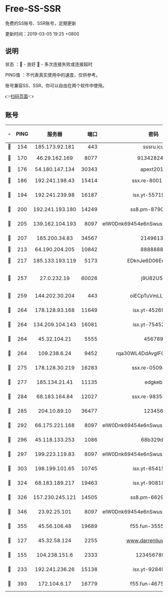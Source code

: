 # Free-SS-SSR

免费的SS账号、SSR账号，定期更新

更新时间：2019-03-05 19:25 +0800

## 说明

状态     ：🙂 - 良好 🙁 - 多次连接失败或连接超时

PING值   ：不代表真实使用中的速度，仅供参考。

账号兼容SS、SSR，你可以自由在两个软件中使用。

👉[扫码页面](https://liesauer.github.io/free-ss-ssr.github.io/)👈

## 账号

|-|PING|服务器|端口|密码|加密方式|区域|
|:----:|:----:|:-----:|-----:|:----:|:----:|:----:|
|🙂|154|185.173.92.181|443|sssru.icu|rc4-md5|RU|
|🙂|170|46.29.162.169|8077|9134282479|aes-256-cfb|RU|
|🙂|176|54.180.147.134|30343|apext2019|chacha20|KR|
|🙂|186|192.241.198.43|15414|ssx.re-80011853|aes-256-cfb|US|
|🙂|194|192.241.239.98|16187|isx.yt-55719199|aes-256-cfb|US|
|🙂|200|192.241.193.180|14249|ss8.pm-87905446|aes-256-cfb|US|
|🙂|205|139.162.104.193|8097|eIW0Dnk69454e6nSwuspv9DmS201tQ0D|aes-256-cfb|JP|
|🙂|207|185.200.34.83|34567|21496138|aes-256-cfb|US|
|🙂|213|64.190.204.205|10842|88888888|rc4-md5|US|
|🙂|217|185.133.193.119|5173|EDknJe6D06EoWDaw|aes-256-cfb|US|
|🙂|257|27.0.232.19|60026|j9U82U53|xchacha20-ietf-poly1305|HK|
|🙂|259|144.202.30.204|443|oiECpTuVmLLxk4Ts|aes-256-cfb|US|
|🙂|264|178.128.93.168|11649|isx.yt-45269107|aes-256-cfb|SG|
|🙂|264|134.209.104.143|16081|isx.yt-75452571|aes-256-cfb|SG|
|🙂|264|45.32.104.21|5555|456789|aes-256-cfb|SG|
|🙂|264|109.238.6.24|9452|rqa30WL4DdAvgIFG6Fs3znzTa|aes-256-cfb|FR|
|🙂|275|178.128.30.219|16283|ssx.re-05098737|aes-256-cfb|SG|
|🙂|277|185.134.21.41|11135|edgkeb|aes-256-cfb|GB|
|🙂|284|68.183.164.84|12027|ssx.re-98353695|aes-256-cfb|US|
|🙂|285|204.10.89.10|36477|123456|aes-256-cfb|US|
|🙂|292|66.175.221.168|8097|eIW0Dnk69454e6nSwuspv9DmS201tQ0D|aes-256-cfb|US|
|🙂|296|45.118.133.253|1086|68b329da|aes-256-cfb|SG|
|🙂|297|199.223.119.83|8097|eIW0Dnk69454e6nSwuspv9DmS201tQ0D|aes-256-cfb|US|
|🙂|303|198.199.101.65|10745|isx.yt-65415460|aes-256-cfb|US|
|🙂|324|68.183.189.217|19463|isx.yt-90818322|aes-256-cfb|SG|
|🙂|326|157.230.245.121|14505|ss8.pm-66291298|aes-256-cfb|SG|
|🙂|346|23.92.25.101|8097|eIW0Dnk69454e6nSwuspv9DmS201tQ0D|aes-256-cfb|US|
|🙂|355|45.56.106.48|19689|f55.fun-35553896|aes-256-cfb|US|
|🙂|127|45.32.58.124|2255|www.darrenliuwei.com|aes-256-cfb|JP|
|🙂|155|104.238.151.6|2333|12345678900|aes-256-cfb|JP|
|🙂|233|192.241.236.26|15138|isx.yt-92849961|aes-256-cfb|US|
|🙂|393|172.104.6.17|16779|f55.fun-46758883|aes-256-cfb|US|
